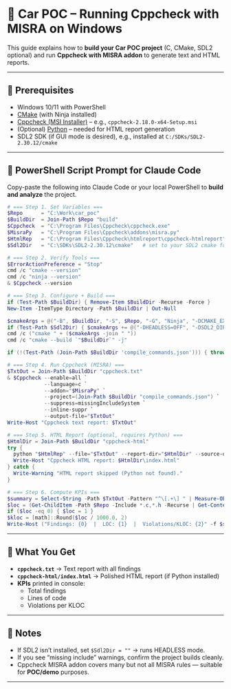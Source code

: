 # 🚗 Car POC – Running Cppcheck with MISRA on Windows

This guide explains how to **build your Car POC project** (C, CMake, SDL2 optional) and run **Cppcheck with MISRA addon** to generate text and HTML reports.

---

## 🔹 Prerequisites
- Windows 10/11 with PowerShell
- [CMake](https://cmake.org/download/) (with Ninja installed)
- [Cppcheck (MSI Installer)](https://github.com/danmar/cppcheck/releases) – e.g., `cppcheck-2.18.0-x64-Setup.msi`
- (Optional) [Python](https://www.python.org/downloads/) – needed for HTML report generation
- SDL2 SDK (if GUI mode is desired), e.g., installed at `C:/SDKs/SDL2-2.30.12/cmake`

---

## 🔹 PowerShell Script Prompt for Claude Code

Copy-paste the following into Claude Code or your local PowerShell to **build and analyze** the project.

```powershell
# === Step 1. Set Variables ===
$Repo      = "C:\Work\car_poc"
$BuildDir  = Join-Path $Repo "build"
$Cppcheck  = "C:\Program Files\Cppcheck\cppcheck.exe"
$MisraPy   = "C:\Program Files\Cppcheck\addons\misra.py"
$HtmlRep   = "C:\Program Files\Cppcheck\htmlreport\cppcheck-htmlreport"
$Sdl2Dir   = "C:\SDKs\SDL2-2.30.12\cmake"   # set to your SDL2 cmake folder; leave blank for HEADLESS

# === Step 2. Verify Tools ===
$ErrorActionPreference = "Stop"
cmd /c "cmake --version"
cmd /c "ninja --version"
& $Cppcheck --version

# === Step 3. Configure + Build ===
if (Test-Path $BuildDir) { Remove-Item $BuildDir -Recurse -Force }
New-Item -ItemType Directory -Path $BuildDir | Out-Null

$cmakeArgs = @("-B", $BuildDir, "-S", $Repo, "-G", "Ninja", "-DCMAKE_EXPORT_COMPILE_COMMANDS=ON")
if (Test-Path $Sdl2Dir) { $cmakeArgs += @("-DHEADLESS=OFF", "-DSDL2_DIR=$Sdl2Dir") } else { $cmakeArgs += @("-DHEADLESS=ON") }
cmd /c ("cmake " + ($cmakeArgs -join " "))
cmd /c "cmake --build `"$BuildDir`" -j"

if (!(Test-Path (Join-Path $BuildDir 'compile_commands.json'))) { throw 'compile_commands.json not found' }

# === Step 4. Run Cppcheck (MISRA) ===
$TxtOut = Join-Path $BuildDir "cppcheck.txt"
& $Cppcheck --enable=all `
            --language=c `
            --addon="$MisraPy" `
            --project=(Join-Path $BuildDir "compile_commands.json") `
            --suppress=missingIncludeSystem `
            --inline-suppr `
            --output-file="$TxtOut"
Write-Host "Cppcheck text report: $TxtOut"

# === Step 5. HTML Report (optional, requires Python) ===
$HtmlDir = Join-Path $BuildDir "cppcheck-html"
try {
  python "$HtmlRep" --file="$TxtOut" --report-dir="$HtmlDir" --source-dir="$Repo"
  Write-Host "Cppcheck HTML report: $HtmlDir\index.html"
} catch {
  Write-Warning "HTML report skipped (Python not found)."
}

# === Step 6. Compute KPIs ===
$summary = Select-String -Path $TxtOut -Pattern "^\[.+\] " | Measure-Object
$loc = (Get-ChildItem -Path $Repo -Include *.c,*.h -Recurse | Get-Content | Measure-Object -Line).Lines
if ($loc -eq 0) { $loc = 1 }
$kloc = [math]::Round($loc / 1000.0, 2)
Write-Host ("Findings: {0}  |  LOC: {1}  |  Violations/KLOC: {2}" -f $summary.Count, $loc, [math]::Round($summary.Count/[double]$kloc,2))
```

---

## 🔹 What You Get
- **`cppcheck.txt`** → Text report with all findings
- **`cppcheck-html/index.html`** → Polished HTML report (if Python installed)
- **KPIs** printed in console:
  - Total findings
  - Lines of code
  - Violations per KLOC

---

## 🔹 Notes
- If SDL2 isn’t installed, set `$Sdl2Dir = ""` → runs HEADLESS mode.  
- If you see “missing include” warnings, confirm the project builds cleanly.  
- Cppcheck MISRA addon covers many but not all MISRA rules — suitable for **POC/demo** purposes.  

---
